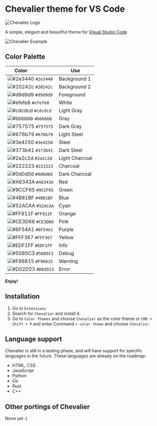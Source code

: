 # Chevalier theme for VS Code

![Chevalier Logo](https://cdn.jsdelivr.net/gh/ldatb/chevalier-vscode-theme@master/assets/chevalier.png)

A simple, elegant and beautiful theme for [Visual Studio Code](https://code.visualstudio.com/)

![Chevalier Example](https://cdn.jsdelivr.net/gh/ldatb/chevalier-vscode-theme@master/assets/chevalier-example.png)

## Color Palette
| Color&nbsp;&nbsp;&nbsp;&nbsp;&nbsp;&nbsp;&nbsp;&nbsp;&nbsp;&nbsp;&nbsp;&nbsp;&nbsp;&nbsp;&nbsp; | Use |
| ---------- | ------------------------------------------------------------ |
| ![#2e3440](https://place-hold.it/15/2e3440/2e3440?text=+) `#2e3440` | Background 1 |
| ![#20242c](https://place-hold.it/15/20242c/20242c?text=+) `#20242c` | Background 2 |
| ![#d9d9d9](https://place-hold.it/15/d9d9d9/d9d9d9?text=+) `#d9d9d9` | Foreground |
| ![#efefe8](https://place-hold.it/15/efefe8/efefe8?text=+) `#efefe8` | White |
| ![#cdcdcd](https://place-hold.it/15/cdcdcd/cdcdcd?text=+) `#cdcdcd` | Light Gray |
| ![#bbbbbb](https://place-hold.it/15/bbbbbb/bbbbbb?text=+) `#bbbbbb` | Gray |
| ![#757575](https://place-hold.it/15/757575/757575?text=+) `#757575` | Dark Gray |
| ![#676b79](https://place-hold.it/15/676b79/676b79?text=+) `#676b79` | Light Steel |
| ![#3e4250](https://place-hold.it/15/3e4250/3e4250?text=+) `#3e4250` | Steel |
| ![#373b41](https://place-hold.it/15/373b41/373b41?text=+) `#373b41` | Dark Steel |
| ![#2a2c2d](https://place-hold.it/15/2a2c2d/2a2c2d?text=+) `#2a2c2d` | Light Charcoal |
| ![#222223](https://place-hold.it/15/222223/222223?text=+) `#222223` | Charcoal |
| ![#0d0d0d](https://place-hold.it/15/0d0d0d/0d0d0d?text=+) `#0d0d0d` | Dark Charcoal |
| ![#A6343A](https://place-hold.it/15/A6343A/A6343A?text=+) `#A6343A` | Red |
| ![#9CCF65](https://place-hold.it/15/9CCF65/9CCF65?text=+) `#9CCF65` | Green |
| ![#4B81BF](https://place-hold.it/15/4B81BF/4B81BF?text=+) `#4B81BF` | Blue |
| ![#52ACAA](https://place-hold.it/15/52ACAA/52ACAA?text=+) `#52ACAA` | Cyan |
| ![#FF911F](https://place-hold.it/15/FF911F/FF911F?text=+) `#FF911F` | Orange |
| ![#CE3D66](https://place-hold.it/15/CE3D66/CE3D66?text=+) `#CE3D66` | Pink |
| ![#6F54A1](https://place-hold.it/15/6F54A1/6F54A1?text=+) `#6F54A1` | Purple |
| ![#FFF367](https://place-hold.it/15/FFF367/FFF367?text=+) `#FFF367` | Yellow |
| ![#EDF1FF](https://place-hold.it/15/EDF1FF/EDF1FF?text=+) `#EDF1FF` | Info |
| ![#5085C3](https://place-hold.it/15/5085C3/5085C3?text=+) `#5085C3` | Debug |
| ![#F96815](https://place-hold.it/15/F96815/F96815?text=+) `#F96815` | Warning |
| ![#D02D23](https://place-hold.it/15/D02D23/D02D23?text=+) `#D02D23` | Error |

**Enjoy!**

## Installation
1. Go to `Extensions`
2. Search for `Chevalier` and install it.
3. Go to `Color Themes` and choose `Chevalier` as the color theme or `CMD + Shift + P` and enter Command `> color theme` and choose `Chevalier`.

## Language support
Chevalier is still in a testing phase, and will have support for specific languages in the future.
These languages are already on the roadmap:
- HTML, CSS
- JavaScript
- Python
- Go
- Rust
- C++

## Other portings of Chevalier
None yet :(
